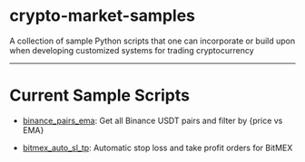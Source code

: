 # crypto-market-samples

A collection of sample Python scripts that one can incorporate or build upon when developing customized systems for trading cryptocurrency

---

# Current Sample Scripts

- [binance_pairs_ema](https://github.com/imwatsi/crypto-market-samples/tree/master/binance_pairs_ema): Get all Binance USDT pairs and filter by {price vs EMA}

- [bitmex_auto_sl_tp](https://github.com/imwatsi/crypto-market-samples/tree/master/bitmex_auto_sl_tp): Automatic stop loss and take profit orders for BitMEX
